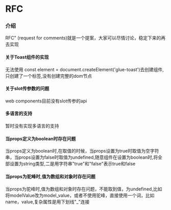# RFC

### 介绍

RFC" (request for comments)就是一个提案，大家可以尽情讨论，稳定下来的再去实现

#### 关于Toast组件的实现

无法使用 const element = document.createElement('glue-toast')去创建组件,只创建了一个标签,没有创建完整的dom节点

#### 关于slot传参数的问题

web components目前没有slot传参的api
#### 多语言的支持

暂时没有实现多语言的支持

#### 当props定义为boolean时存在问题

当props定义为boolean时,在取值的时候，当props设置为true时取值为空字符串，当props设置为false时取值为undefined,随意组件在设置为boolean时,将全部设置为string类型,二是用字符串"true"和"false"表示true和false
#### 当props为驼峰时,值为数组和对象时存在问题

当props为驼峰时,值为数组和对象时存在问题，不能取到值，为undefined,比如将modelValue改为model_value，或者不使用驼峰，直接使用一个词，比如name，value,复杂属性是用下划线"_"连接


